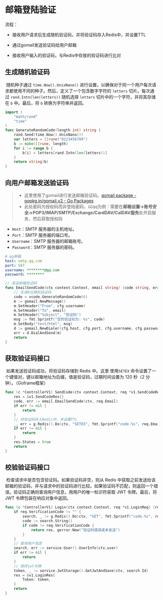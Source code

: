 # 邮箱登陆验证

流程：

- 接收用户请求后生成随机验证码，并将验证码存入Redis中，并设置TTL
- 通过gomail发送验证码给用户邮箱

- 接收用户输入的验证码，与Redis中存放的验证码进行比对

## 生成随机验证码

​	随机种子通过 `time.Now().UnixNano()` 进行设置，以确保对于同一个用户每次请求都使用不同的种子。然后，定义了一个包含数字字符的 `letters` 切片。每次通过 `rand.Intn(len(letters))` 随机选择 `letters` 切片中的一个字符，并将其存储在 `b` 中。最后，将 `b` 转换为字符串并返回。

```go
import (
	"math/rand"
	"time"
)
func GenerateRandomCode(length int) string {
	rand.Seed(time.Now().UnixNano())
	var letters = []rune("0123456789")
	b := make([]rune, length)
	for i := range b {
		b[i] = letters[rand.Intn(len(letters))]
	}
	return string(b)
}
```

## 向用户邮箱发送验证码

> - 这里使用了gomail进行发送邮箱验证码。[gomail package - gopkg.in/gomail.v2 - Go Packages](https://pkg.go.dev/gopkg.in/gomail.v2?utm_source=godoc#example-package)
> - 此处密码为授权码而非登陆密码，以qq为例：需要在**邮箱设置->账号安全->POP3/IMAP/SMTP/Exchange/CardDAV/CalDAV服务**处开启服务，然后获取授权码
- `Host`：SMTP 服务器的主机地址。
- `Port`：SMTP 服务器的端口号。
- `Username`：SMTP 服务器的邮箱账号。
- `Password`：SMTP 服务器的密码。

```yaml
# qq邮箱
host: smtp.qq.com
port: 587
username: ********@qq.com
password: ********
```

```go
// 发送邮箱验证码
func EmailSendCode(ctx context.Context, email string) (code string, err error) {
	// 生成6位随机验证码
	code = vcode.GenerateRandomCode(6)
	m := gomail.NewMessage()
	m.SetHeader("From", cfg.username)
	m.SetHeader("To", email)
	m.SetHeader("Subject", "验证码")
	msg := fmt.Sprintf("您的验证码为: %s", code)
	m.SetBody("text/html", msg)
	d := gomail.NewDialer(cfg.host, cfg.port, cfg.username, cfg.password)
	err = d.DialAndSend(m)
	return
}
```

## 获取验证码接口

​	如果发送验证码成功，将验证码存储到 Redis 中。这里 使用`SETEX` 命令设置了一个键值对，键以邮箱地址为后缀，值是验证码，过期时间设置为 120 秒（2 分钟）。（Goframe框架）

```go
func (c *ControllerV1) SendCode(ctx context.Context, req *v1.SendCodeReq) (res *v1.SendCodeRes, err error) {
	res = &v1.SendCodeRes{}
	code, err := email.EmailSendCode(ctx, req.Email)
	if err != nil {
		return
	}
    // 将验证码存入Redis中，并设置TTL
	_, err = g.Redis().Do(ctx, "SETEX", fmt.Sprintf("code.%s", req.Email), 120, code)
	if err != nil {
		return
	}
	res.States = true
	return
}
```

## 校验验证码接口

​	检查请求中是否包含验证码。如果验证码非空，则从 Redis 中获取之前发送给该邮箱的验证码，并与请求中的验证码进行比较。如果验证码不匹配，则返回一个错误。验证码正确则查询用户信息，用用户的唯一标识符获取 JWT 令牌。最后，将 JWT 令牌包装在响应对象中返回。

```go
func (c *ControllerV1) Login(ctx context.Context, req *v1.LoginReq) (res *v1.LoginRes, err error) {
	if req.VerificationCode != "" {
		search, _ := g.Redis().Do(ctx, "GET", fmt.Sprintf("code.%s", req.Email))
		code := search.String()
		if code != req.VerificationCode {
			return res, gerror.New("验证码错误或未发送")
		}
	}
    // 查询用户信息
	search, err := service.User().UserInfo(ctx,user)
    if err != nil {
		return
    }
	// 保存jwt令牌
	token, _ := service.JwtStorage().GetJwtAndSave(ctx, search.Id)
	res = &v1.LoginRes{
		Token: token,
	}
	return
}
```

